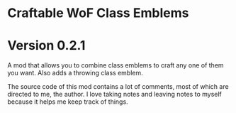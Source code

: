 # Craftable WoF Class Emblems
# Version 0.2.1
A mod that allows you to combine class emblems to craft any one of them you want. Also adds a throwing class emblem.

The source code of this mod contains a lot of comments, most of which are directed to me, the author.
I love taking notes and leaving notes to myself because it helps me keep track of things.
